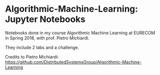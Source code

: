 # Algorithmic-Machine-Learning: Jupyter Notebooks
Notebooks done in my course Algorithmic Machine Learning at EURECOM in Spring 2018, with prof. Pietro Michiardi.

They include 2 labs and a challenge.

Credits to Pietro Michiardi: https://github.com/DistributedSystemsGroup/Algorithmic-Machine-Learning
